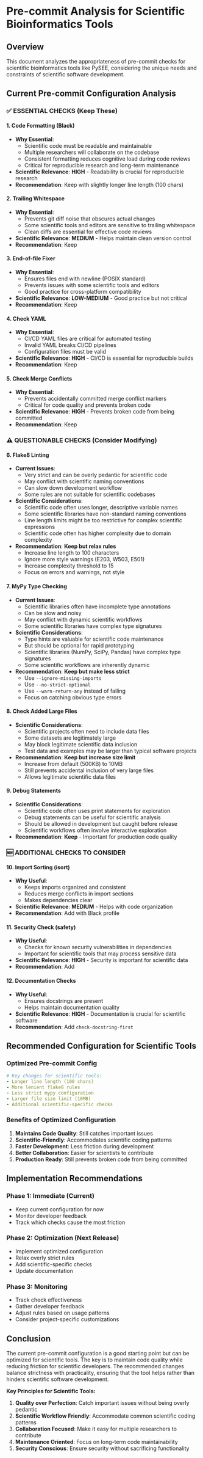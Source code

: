 # Pre-commit Analysis for Scientific Bioinformatics Tools

## Overview

This document analyzes the appropriateness of pre-commit checks for scientific bioinformatics tools like PySEE, considering the unique needs and constraints of scientific software development.

## Current Pre-commit Configuration Analysis

### ✅ **ESSENTIAL CHECKS (Keep These)**

#### 1. **Code Formatting (Black)**
- **Why Essential**: 
  - Scientific code must be readable and maintainable
  - Multiple researchers will collaborate on the codebase
  - Consistent formatting reduces cognitive load during code reviews
  - Critical for reproducible research and long-term maintenance
- **Scientific Relevance**: **HIGH** - Readability is crucial for reproducible research
- **Recommendation**: Keep with slightly longer line length (100 chars)

#### 2. **Trailing Whitespace**
- **Why Essential**:
  - Prevents git diff noise that obscures actual changes
  - Some scientific tools and editors are sensitive to trailing whitespace
  - Clean diffs are essential for effective code reviews
- **Scientific Relevance**: **MEDIUM** - Helps maintain clean version control
- **Recommendation**: Keep

#### 3. **End-of-file Fixer**
- **Why Essential**:
  - Ensures files end with newline (POSIX standard)
  - Prevents issues with some scientific tools and editors
  - Good practice for cross-platform compatibility
- **Scientific Relevance**: **LOW-MEDIUM** - Good practice but not critical
- **Recommendation**: Keep

#### 4. **Check YAML**
- **Why Essential**:
  - CI/CD YAML files are critical for automated testing
  - Invalid YAML breaks CI/CD pipelines
  - Configuration files must be valid
- **Scientific Relevance**: **HIGH** - CI/CD is essential for reproducible builds
- **Recommendation**: Keep

#### 5. **Check Merge Conflicts**
- **Why Essential**:
  - Prevents accidentally committed merge conflict markers
  - Critical for code quality and prevents broken code
- **Scientific Relevance**: **HIGH** - Prevents broken code from being committed
- **Recommendation**: Keep

### ⚠️ **QUESTIONABLE CHECKS (Consider Modifying)**

#### 6. **Flake8 Linting**
- **Current Issues**:
  - Very strict and can be overly pedantic for scientific code
  - May conflict with scientific naming conventions
  - Can slow down development workflow
  - Some rules are not suitable for scientific codebases
- **Scientific Considerations**:
  - Scientific code often uses longer, descriptive variable names
  - Some scientific libraries have non-standard naming conventions
  - Line length limits might be too restrictive for complex scientific expressions
  - Scientific code often has higher complexity due to domain complexity
- **Recommendation**: **Keep but relax rules**
  - Increase line length to 100 characters
  - Ignore more style warnings (E203, W503, E501)
  - Increase complexity threshold to 15
  - Focus on errors and warnings, not style

#### 7. **MyPy Type Checking**
- **Current Issues**:
  - Scientific libraries often have incomplete type annotations
  - Can be slow and noisy
  - May conflict with dynamic scientific workflows
  - Some scientific libraries have complex type signatures
- **Scientific Considerations**:
  - Type hints are valuable for scientific code maintenance
  - But should be optional for rapid prototyping
  - Scientific libraries (NumPy, SciPy, Pandas) have complex type signatures
  - Some scientific workflows are inherently dynamic
- **Recommendation**: **Keep but make less strict**
  - Use `--ignore-missing-imports`
  - Use `--no-strict-optional`
  - Use `--warn-return-any` instead of failing
  - Focus on catching obvious type errors

#### 8. **Check Added Large Files**
- **Scientific Considerations**:
  - Scientific projects often need to include data files
  - Some datasets are legitimately large
  - May block legitimate scientific data inclusion
  - Test data and examples may be larger than typical software projects
- **Recommendation**: **Keep but increase size limit**
  - Increase from default (500KB) to 10MB
  - Still prevents accidental inclusion of very large files
  - Allows legitimate scientific data files

#### 9. **Debug Statements**
- **Scientific Considerations**:
  - Scientific code often uses print statements for exploration
  - Debug statements can be useful for scientific analysis
  - Should be allowed in development but caught before release
  - Scientific workflows often involve interactive exploration
- **Recommendation**: **Keep** - Important for production code quality

### 🆕 **ADDITIONAL CHECKS TO CONSIDER**

#### 10. **Import Sorting (isort)**
- **Why Useful**:
  - Keeps imports organized and consistent
  - Reduces merge conflicts in import sections
  - Makes dependencies clear
- **Scientific Relevance**: **MEDIUM** - Helps with code organization
- **Recommendation**: Add with Black profile

#### 11. **Security Check (safety)**
- **Why Useful**:
  - Checks for known security vulnerabilities in dependencies
  - Important for scientific tools that may process sensitive data
- **Scientific Relevance**: **HIGH** - Security is important for scientific data
- **Recommendation**: Add

#### 12. **Documentation Checks**
- **Why Useful**:
  - Ensures docstrings are present
  - Helps maintain documentation quality
- **Scientific Relevance**: **HIGH** - Documentation is crucial for scientific software
- **Recommendation**: Add `check-docstring-first`

## Recommended Configuration for Scientific Tools

### **Optimized Pre-commit Config**
```yaml
# Key changes for scientific tools:
- Longer line length (100 chars)
- More lenient flake8 rules
- Less strict mypy configuration
- Larger file size limit (10MB)
- Additional scientific-specific checks
```

### **Benefits of Optimized Configuration**
1. **Maintains Code Quality**: Still catches important issues
2. **Scientific-Friendly**: Accommodates scientific coding patterns
3. **Faster Development**: Less friction during development
4. **Better Collaboration**: Easier for scientists to contribute
5. **Production Ready**: Still prevents broken code from being committed

## Implementation Recommendations

### **Phase 1: Immediate (Current)**
- Keep current configuration for now
- Monitor developer feedback
- Track which checks cause the most friction

### **Phase 2: Optimization (Next Release)**
- Implement optimized configuration
- Relax overly strict rules
- Add scientific-specific checks
- Update documentation

### **Phase 3: Monitoring**
- Track check effectiveness
- Gather developer feedback
- Adjust rules based on usage patterns
- Consider project-specific customizations

## Conclusion

The current pre-commit configuration is a good starting point but can be optimized for scientific tools. The key is to maintain code quality while reducing friction for scientific developers. The recommended changes balance strictness with practicality, ensuring that the tool helps rather than hinders scientific software development.

**Key Principles for Scientific Tools:**
1. **Quality over Perfection**: Catch important issues without being overly pedantic
2. **Scientific Workflow Friendly**: Accommodate common scientific coding patterns
3. **Collaboration Focused**: Make it easy for multiple researchers to contribute
4. **Maintenance Oriented**: Focus on long-term code maintainability
5. **Security Conscious**: Ensure security without sacrificing functionality
